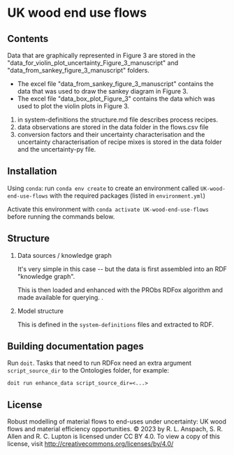 # UK wood end use flows


## Contents

Data that are graphically represented in Figure 3 are stored in the "data_for_violin_plot_uncertainty_Figure_3_manuscript" and "data_from_sankey_figure_3_manuscript" folders.
- The excel file "data_from_sankey_figure_3_manuscript" contains the data that was used to draw the sankey diagram in Figure 3.
- The excel file "data_box_plot_Figure_3" contains the data which was used to plot the violin plots in Figure 3.


1. in system-definitions the structure.md file describes process recipes. 
2. data observations are stored in the data folder in the flows.csv file
3. conversion factors and their uncertainty characterisation and the uncertainty characterisation of recipe mixes is stored in the data folder and the uncertainty-py file. 


## Installation

Using `conda`: run `conda env create` to create an environment called `UK-wood-end-use-flows` with the required packages (listed in `environment.yml`)

Activate this environment with `conda activate UK-wood-end-use-flows` before running the commands below.

## Structure

1. Data sources / knowledge graph

   It's very simple in this case -- but the data is first assembled into an RDF "knowledge graph".
   
   This is then loaded and enhanced with the PRObs RDFox algorithm and made available for querying.
   .
   
2. Model structure

   This is defined in the `system-definitions` files and extracted to RDF.

## Building documentation pages

Run `doit`. Tasks that need to run RDFox need an extra argument `script_source_dir` to the Ontologies folder, for example:

```
doit run enhance_data script_source_dir=<...>
```

## License

Robust modelling of material flows to end-uses under uncertainty: UK wood flows and material efficiency opportunities. © 2023 by R. L. Anspach, S. R. Allen and R. C. Lupton is licensed under CC BY 4.0. To view a copy of this license, visit http://creativecommons.org/licenses/by/4.0/